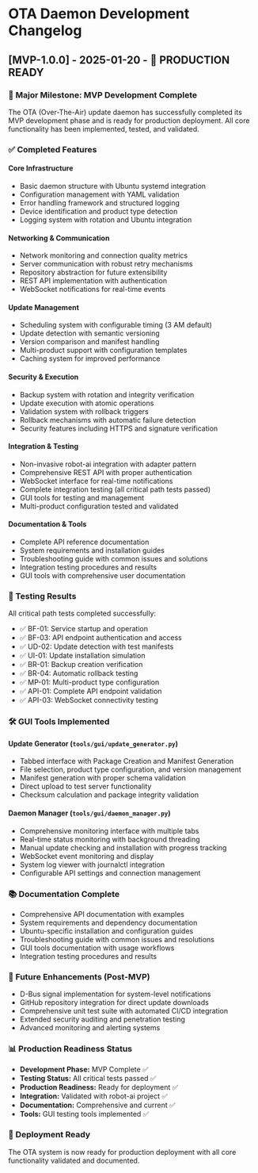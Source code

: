 # OTA Daemon Development Changelog

## [MVP-1.0.0] - 2025-01-20 - 🎉 PRODUCTION READY

### 🎯 Major Milestone: MVP Development Complete

The OTA (Over-The-Air) update daemon has successfully completed its MVP development phase and is ready for production deployment. All core functionality has been implemented, tested, and validated.

### ✅ Completed Features

#### Core Infrastructure
- Basic daemon structure with Ubuntu systemd integration
- Configuration management with YAML validation
- Error handling framework and structured logging
- Device identification and product type detection
- Logging system with rotation and Ubuntu integration

#### Networking & Communication  
- Network monitoring and connection quality metrics
- Server communication with robust retry mechanisms
- Repository abstraction for future extensibility
- REST API implementation with authentication
- WebSocket notifications for real-time events

#### Update Management
- Scheduling system with configurable timing (3 AM default)
- Update detection with semantic versioning
- Version comparison and manifest handling
- Multi-product support with configuration templates
- Caching system for improved performance

#### Security & Execution
- Backup system with rotation and integrity verification
- Update execution with atomic operations
- Validation system with rollback triggers
- Rollback mechanisms with automatic failure detection
- Security features including HTTPS and signature verification

#### Integration & Testing
- Non-invasive robot-ai integration with adapter pattern
- Comprehensive REST API with proper authentication
- WebSocket interface for real-time notifications
- Complete integration testing (all critical path tests passed)
- GUI tools for testing and management
- Multi-product configuration tested and validated

#### Documentation & Tools
- Complete API reference documentation
- System requirements and installation guides
- Troubleshooting guide with common issues and solutions
- Integration testing procedures and results
- GUI tools with comprehensive user documentation

### 🧪 Testing Results

All critical path tests completed successfully:
- ✅ BF-01: Service startup and operation
- ✅ BF-03: API endpoint authentication and access
- ✅ UD-02: Update detection with test manifests
- ✅ UI-01: Update installation simulation
- ✅ BR-01: Backup creation verification
- ✅ BR-04: Automatic rollback testing
- ✅ MP-01: Multi-product type configuration
- ✅ API-01: Complete API endpoint validation
- ✅ API-03: WebSocket connectivity testing

### 🛠️ GUI Tools Implemented

#### Update Generator (`tools/gui/update_generator.py`)
- Tabbed interface with Package Creation and Manifest Generation
- File selection, product type configuration, and version management
- Manifest generation with proper schema validation
- Direct upload to test server functionality
- Checksum calculation and package integrity validation

#### Daemon Manager (`tools/gui/daemon_manager.py`)
- Comprehensive monitoring interface with multiple tabs
- Real-time status monitoring with background threading
- Manual update checking and installation with progress tracking
- WebSocket event monitoring and display
- System log viewer with journalctl integration
- Configurable API settings and connection management

### 📚 Documentation Complete
- Comprehensive API documentation with examples
- System requirements and dependency documentation
- Ubuntu-specific installation and configuration guides
- Troubleshooting guide with common issues and resolutions
- GUI tools documentation with usage workflows
- Integration testing procedures and results

### 🔄 Future Enhancements (Post-MVP)
- D-Bus signal implementation for system-level notifications
- GitHub repository integration for direct update downloads
- Comprehensive unit test suite with automated CI/CD integration
- Extended security auditing and penetration testing
- Advanced monitoring and alerting systems

### 📊 Production Readiness Status
- **Development Phase:** MVP Complete ✅
- **Testing Status:** All critical tests passed ✅  
- **Production Readiness:** Ready for deployment ✅
- **Integration:** Validated with robot-ai project ✅
- **Documentation:** Comprehensive and current ✅
- **Tools:** GUI testing tools implemented ✅

### 🚀 Deployment Ready
The OTA system is now ready for production deployment with all core functionality validated and documented. 